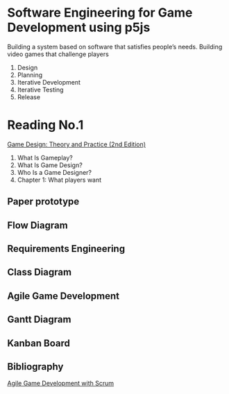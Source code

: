 # Software Engineering for Game Development using p5js
Building a system based on software that satisfies people’s needs.
Building video games that challenge players
1. Design
2. Planning
3. Iterative Development
4. Iterative Testing
5. Release

# Reading No.1
[Game Design: Theory and Practice (2nd Edition)](https://www.amazon.com/Game-Design-Practice-Wordware-Developers/dp/1556229127/ref=sr_1_1?ie=UTF8&qid=1537923841&sr=8-1&keywords=game+design+theory+and+practice)
1. What Is Gameplay?
2. What Is Game Design?
3. Who Is a Game Designer?
4. Chapter 1: What players want

## Paper prototype

## Flow Diagram

## Requirements Engineering

## Class Diagram

## Agile Game Development

## Gantt Diagram 

## Kanban Board

## Bibliography
[Agile Game Development with Scrum](https://www.amazon.com/Agile-Development-Scrum-Addison-Wesley-Signature/dp/0321618521/ref=sr_1_1?ie=UTF8&qid=1537397787&sr=8-1&keywords=game+development+scrum)


